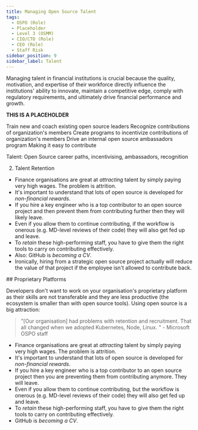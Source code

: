 ```yaml
---
title: Managing Open Source Talent
tags: 
  - OSPO (Role)
  - Placeholder
  - Level 3 (OSMM)
  - CIO/CTO (Role)
  - CEO (Role)
  - Staff Risk
sidebar_position: 9
sidebar_label: Talent
--- 
```


Managing talent in financial institutions is crucial because the quality, motivation, and expertise of their workforce directly influence the institutions' ability to innovate, maintain a competitive edge, comply with regulatory requirements, and ultimately drive financial performance and growth.

**THIS IS A PLACEHOLDER**
 
Train new and coach existing open source leaders 
Recognize contributions of organization's members
Create programs to incentivize contributions of organization's members
Drive an internal open source ambassadors program
Making it easy to contribute
 
 Talent: Open Source career paths, incentivising, ambassadors, recognition
 

2.  Talent Retention

 - Finance organisations are great at _attracting_ talent by simply paying very high wages.  The problem is attrition.  
 - It's important to understand that lots of open source is developed for _non-financial rewards_.   
 - If you hire a key engineer who is a top contributor to an open source project and then prevent them from contributing further then they will likely leave.
 - Even if you allow them to continue contributing, if the workflow is onerous (e.g. MD-level reviews of their code) they will also get fed up and leave.
 - To _retain_ these high-performing staff, you have to give them the right tools to carry on contributing effectively.
 - Also: GitHub is _becoming a CV_.
 - Ironically, hiring from a strategic open source project actually will reduce the value of that project if the employee isn't allowed to contribute back.  
 
 
## Proprietary Platforms

Developers don't want to work on your organisation's proprietary platform as their skills are not transferable and they are less productive (the ecosystem is smaller than with open source tools).   Using open source is a big attraction:
 
 > "[Our organisation] had problems with retention and recruitment.  That all changed when we adopted Kubernetes, Node, Linux. " - Microsoft OSPO staff

 - Finance organisations are great at _attracting_ talent by simply paying very high wages.  The problem is attrition.  
 - It's important to understand that lots of open source is developed for _non-financial rewards_.   
 - If you hire a key engineer who is a top contributor to an open source project then you are preventing them from contributing anymore.  They will leave.
 - Even if you allow them to continue contributing, but the workflow is onerous (e.g. MD-level reviews of their code) they will also get fed up and leave.
 - To _retain_ these high-performing staff, you have to give them the right tools to carry on contributing effectively.
 - GitHub is _becoming a CV_.
 
 